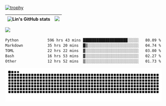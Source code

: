 [![trophy](https://github-profile-trophy.vercel.app/?username=ocss884&column=7)](https://github.com/ocss884)

| ![Lin's GitHub stats](https://github-readme-stats.vercel.app/api?username=ocss884&show_icons=true&hide_border=True&count_private=true) | ![](https://github-readme-streak-stats.herokuapp.com?user=ocss884&hide_border=true&date_format=M%20j%5B%2C%20Y%5D&ring=7EDDCF&fire=7EDDCF") |
| ------------------------------------------------------------ | ------------------------------------------------------------ |

![](https://komarev.com/ghpvc/?username=ocss884&color=brightgreen)

<!--START_SECTION:waka-->

```txt
Python             596 hrs 43 mins ████████████████████░░░░░   80.09 %
Markdown           35 hrs 20 mins  █▒░░░░░░░░░░░░░░░░░░░░░░░   04.74 %
TOML               22 hrs 22 mins  ▓░░░░░░░░░░░░░░░░░░░░░░░░   03.00 %
Bash               16 hrs 53 mins  ▓░░░░░░░░░░░░░░░░░░░░░░░░   02.27 %
Other              12 hrs 52 mins  ▒░░░░░░░░░░░░░░░░░░░░░░░░   01.73 %
```

<!--END_SECTION:waka-->

<p align="center">
   <img src="https://github.com/ocss884/ocss884/blob/output/github-snake.svg" alt="snake">
</p>
